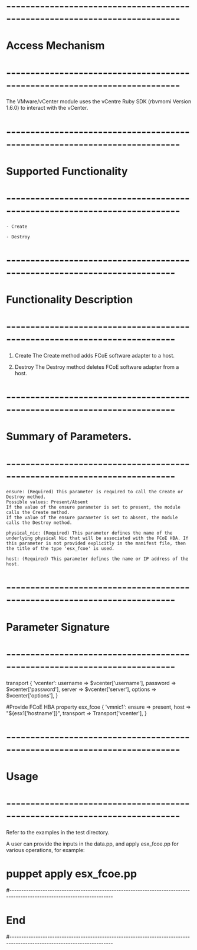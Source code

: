 # --------------------------------------------------------------------------
# Access Mechanism 
# --------------------------------------------------------------------------

The VMware/vCenter module uses the vCentre Ruby SDK (rbvmomi Version 1.6.0) to interact with the vCenter.

# --------------------------------------------------------------------------
#  Supported Functionality
# --------------------------------------------------------------------------

    - Create
        
	- Destroy

# -------------------------------------------------------------------------
# Functionality Description
# -------------------------------------------------------------------------

  1. Create
     The Create method adds FCoE software adapter to a host. 
   
  2. Destroy
     The Destroy method deletes FCoE software adapter from a host.

# -------------------------------------------------------------------------
# Summary of Parameters.
# -------------------------------------------------------------------------
    
	ensure: (Required) This parameter is required to call the Create or Destroy method.
    Possible values: Present/Absent
    If the value of the ensure parameter is set to present, the module calls the Create method.
    If the value of the ensure parameter is set to absent, the module calls the Destroy method.

	physical_nic: (Required) This parameter defines the name of the underlying physical Nic that will be associated with the FCoE HBA. If this parameter is not provided explicitly in the manifest file, then the title of the type 'esx_fcoe' is used. 
		
    host: (Required) This parameter defines the name or IP address of the host. 

# -------------------------------------------------------------------------
# Parameter Signature 
# -------------------------------------------------------------------------

transport { 'vcenter':
  username => $vcenter['username'],
  password => $vcenter['password'],
  server   => $vcenter['server'],
  options  => $vcenter['options'],
}

#Provide FCoE HBA property
esx_fcoe { 'vmnic1':
  ensure         => present,
  host           => "${esx1['hostname']}",
  transport      => Transport['vcenter'],
}

# --------------------------------------------------------------------------
# Usage
# --------------------------------------------------------------------------
   Refer to the examples in the test directory.
   
   A user can provide the inputs in the data.pp, and apply esx_fcoe.pp for various operations, for example: 
   # puppet apply esx_fcoe.pp
   
#-------------------------------------------------------------------------------------------------------------------------
# End
#-------------------------------------------------------------------------------------------------------------------------   
